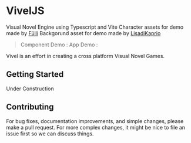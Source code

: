 # VivelJS

Visual Novel Engine using Typescript and Vite
Character assets for demo made by [Fülli](https://twitter.com/_fuelli)
Backgorund asset for demo made by [LisadiKaprio](https://lisadikaprio.itch.io/)

> Component Demo :
> App Demo :

Vivel is an effort in creating a cross platform Visual Novel Games.

## Getting Started

Under Construction

## Contributing

For bug fixes, documentation improvements, and simple changes, please make a pull request. For more complex changes, it might be nice to file an issue first so we can discuss things.
